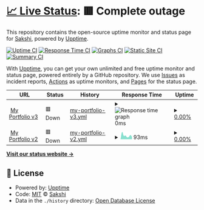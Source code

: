 # [📈 Live Status](https://Sakshi.github.io/upptime-tester): <!--live status--> **🟥 Complete outage**

This repository contains the open-source uptime monitor and status page for [Sakshi](https://Sakshi.github.io/upptime-tester), powered by [Upptime](https://github.com/upptime/upptime).

[![Uptime CI](https://github.com/Sakshi/upptime-tester/workflows/Uptime%20CI/badge.svg)](https://github.com/Sakshi/upptime-tester/actions?query=workflow%3A%22Uptime+CI%22)
[![Response Time CI](https://github.com/Sakshi/upptime-tester/workflows/Response%20Time%20CI/badge.svg)](https://github.com/Sakshi/upptime-tester/actions?query=workflow%3A%22Response+Time+CI%22)
[![Graphs CI](https://github.com/Sakshi/upptime-tester/workflows/Graphs%20CI/badge.svg)](https://github.com/Sakshi/upptime-tester/actions?query=workflow%3A%22Graphs+CI%22)
[![Static Site CI](https://github.com/Sakshi/upptime-tester/workflows/Static%20Site%20CI/badge.svg)](https://github.com/Sakshi/upptime-tester/actions?query=workflow%3A%22Static+Site+CI%22)
[![Summary CI](https://github.com/Sakshi/upptime-tester/workflows/Summary%20CI/badge.svg)](https://github.com/Sakshi/upptime-tester/actions?query=workflow%3A%22Summary+CI%22)

With [Upptime](https://upptime.js.org), you can get your own unlimited and free uptime monitor and status page, powered entirely by a GitHub repository. We use [Issues](https://github.com/Sakshi/upptime-tester/issues) as incident reports, [Actions](https://github.com/Sakshi/upptime-tester/actions) as uptime monitors, and [Pages](https://Sakshi.github.io/upptime-tester) for the status page.

<!--start: status pages-->
<!-- This summary is generated by Upptime (https://github.com/upptime/upptime) -->
<!-- Do not edit this manually, your changes will be overwritten -->
<!-- prettier-ignore -->
| URL | Status | History | Response Time | Uptime |
| --- | ------ | ------- | ------------- | ------ |
| <img alt="" src="https://icons.duckduckgo.com/ip3/sakshichoudhary.tech.ico" height="13"> [My Portfolio v3](http://sakshichoudhary.tech) | 🟥 Down | [my-portfolio-v3.yml](https://github.com/sakshi-choudhary/my-upptime/commits/HEAD/history/my-portfolio-v3.yml) | <details><summary><img alt="Response time graph" src="./graphs/my-portfolio-v3/response-time-week.png" height="20"> 0ms</summary><br><a href="https://sakshi-choudhary.github.io/my-upptime/history/my-portfolio-v3"><img alt="Response time 0" src="https://img.shields.io/endpoint?url=https%3A%2F%2Fraw.githubusercontent.com%2Fsakshi-choudhary%2Fmy-upptime%2FHEAD%2Fapi%2Fmy-portfolio-v3%2Fresponse-time.json"></a><br><a href="https://sakshi-choudhary.github.io/my-upptime/history/my-portfolio-v3"><img alt="24-hour response time 0" src="https://img.shields.io/endpoint?url=https%3A%2F%2Fraw.githubusercontent.com%2Fsakshi-choudhary%2Fmy-upptime%2FHEAD%2Fapi%2Fmy-portfolio-v3%2Fresponse-time-day.json"></a><br><a href="https://sakshi-choudhary.github.io/my-upptime/history/my-portfolio-v3"><img alt="7-day response time 0" src="https://img.shields.io/endpoint?url=https%3A%2F%2Fraw.githubusercontent.com%2Fsakshi-choudhary%2Fmy-upptime%2FHEAD%2Fapi%2Fmy-portfolio-v3%2Fresponse-time-week.json"></a><br><a href="https://sakshi-choudhary.github.io/my-upptime/history/my-portfolio-v3"><img alt="30-day response time 0" src="https://img.shields.io/endpoint?url=https%3A%2F%2Fraw.githubusercontent.com%2Fsakshi-choudhary%2Fmy-upptime%2FHEAD%2Fapi%2Fmy-portfolio-v3%2Fresponse-time-month.json"></a><br><a href="https://sakshi-choudhary.github.io/my-upptime/history/my-portfolio-v3"><img alt="1-year response time 0" src="https://img.shields.io/endpoint?url=https%3A%2F%2Fraw.githubusercontent.com%2Fsakshi-choudhary%2Fmy-upptime%2FHEAD%2Fapi%2Fmy-portfolio-v3%2Fresponse-time-year.json"></a></details> | <details><summary><a href="https://sakshi-choudhary.github.io/my-upptime/history/my-portfolio-v3">0.00%</a></summary><a href="https://sakshi-choudhary.github.io/my-upptime/history/my-portfolio-v3"><img alt="All-time uptime 50.17%" src="https://img.shields.io/endpoint?url=https%3A%2F%2Fraw.githubusercontent.com%2Fsakshi-choudhary%2Fmy-upptime%2FHEAD%2Fapi%2Fmy-portfolio-v3%2Fuptime.json"></a><br><a href="https://sakshi-choudhary.github.io/my-upptime/history/my-portfolio-v3"><img alt="24-hour uptime 0.00%" src="https://img.shields.io/endpoint?url=https%3A%2F%2Fraw.githubusercontent.com%2Fsakshi-choudhary%2Fmy-upptime%2FHEAD%2Fapi%2Fmy-portfolio-v3%2Fuptime-day.json"></a><br><a href="https://sakshi-choudhary.github.io/my-upptime/history/my-portfolio-v3"><img alt="7-day uptime 0.00%" src="https://img.shields.io/endpoint?url=https%3A%2F%2Fraw.githubusercontent.com%2Fsakshi-choudhary%2Fmy-upptime%2FHEAD%2Fapi%2Fmy-portfolio-v3%2Fuptime-week.json"></a><br><a href="https://sakshi-choudhary.github.io/my-upptime/history/my-portfolio-v3"><img alt="30-day uptime 1.38%" src="https://img.shields.io/endpoint?url=https%3A%2F%2Fraw.githubusercontent.com%2Fsakshi-choudhary%2Fmy-upptime%2FHEAD%2Fapi%2Fmy-portfolio-v3%2Fuptime-month.json"></a><br><a href="https://sakshi-choudhary.github.io/my-upptime/history/my-portfolio-v3"><img alt="1-year uptime 0.00%" src="https://img.shields.io/endpoint?url=https%3A%2F%2Fraw.githubusercontent.com%2Fsakshi-choudhary%2Fmy-upptime%2FHEAD%2Fapi%2Fmy-portfolio-v3%2Fuptime-year.json"></a></details>
| <img alt="" src="https://icons.duckduckgo.com/ip3/sakshi-choudhary.github.io.ico" height="13"> [My Portfolio v2](https://sakshi-choudhary.github.io/) | 🟥 Down | [my-portfolio-v2.yml](https://github.com/sakshi-choudhary/my-upptime/commits/HEAD/history/my-portfolio-v2.yml) | <details><summary><img alt="Response time graph" src="./graphs/my-portfolio-v2/response-time-week.png" height="20"> 93ms</summary><br><a href="https://sakshi-choudhary.github.io/my-upptime/history/my-portfolio-v2"><img alt="Response time 93" src="https://img.shields.io/endpoint?url=https%3A%2F%2Fraw.githubusercontent.com%2Fsakshi-choudhary%2Fmy-upptime%2FHEAD%2Fapi%2Fmy-portfolio-v2%2Fresponse-time.json"></a><br><a href="https://sakshi-choudhary.github.io/my-upptime/history/my-portfolio-v2"><img alt="24-hour response time 98" src="https://img.shields.io/endpoint?url=https%3A%2F%2Fraw.githubusercontent.com%2Fsakshi-choudhary%2Fmy-upptime%2FHEAD%2Fapi%2Fmy-portfolio-v2%2Fresponse-time-day.json"></a><br><a href="https://sakshi-choudhary.github.io/my-upptime/history/my-portfolio-v2"><img alt="7-day response time 93" src="https://img.shields.io/endpoint?url=https%3A%2F%2Fraw.githubusercontent.com%2Fsakshi-choudhary%2Fmy-upptime%2FHEAD%2Fapi%2Fmy-portfolio-v2%2Fresponse-time-week.json"></a><br><a href="https://sakshi-choudhary.github.io/my-upptime/history/my-portfolio-v2"><img alt="30-day response time 89" src="https://img.shields.io/endpoint?url=https%3A%2F%2Fraw.githubusercontent.com%2Fsakshi-choudhary%2Fmy-upptime%2FHEAD%2Fapi%2Fmy-portfolio-v2%2Fresponse-time-month.json"></a><br><a href="https://sakshi-choudhary.github.io/my-upptime/history/my-portfolio-v2"><img alt="1-year response time 95" src="https://img.shields.io/endpoint?url=https%3A%2F%2Fraw.githubusercontent.com%2Fsakshi-choudhary%2Fmy-upptime%2FHEAD%2Fapi%2Fmy-portfolio-v2%2Fresponse-time-year.json"></a></details> | <details><summary><a href="https://sakshi-choudhary.github.io/my-upptime/history/my-portfolio-v2">0.00%</a></summary><a href="https://sakshi-choudhary.github.io/my-upptime/history/my-portfolio-v2"><img alt="All-time uptime 76.37%" src="https://img.shields.io/endpoint?url=https%3A%2F%2Fraw.githubusercontent.com%2Fsakshi-choudhary%2Fmy-upptime%2FHEAD%2Fapi%2Fmy-portfolio-v2%2Fuptime.json"></a><br><a href="https://sakshi-choudhary.github.io/my-upptime/history/my-portfolio-v2"><img alt="24-hour uptime 0.00%" src="https://img.shields.io/endpoint?url=https%3A%2F%2Fraw.githubusercontent.com%2Fsakshi-choudhary%2Fmy-upptime%2FHEAD%2Fapi%2Fmy-portfolio-v2%2Fuptime-day.json"></a><br><a href="https://sakshi-choudhary.github.io/my-upptime/history/my-portfolio-v2"><img alt="7-day uptime 0.00%" src="https://img.shields.io/endpoint?url=https%3A%2F%2Fraw.githubusercontent.com%2Fsakshi-choudhary%2Fmy-upptime%2FHEAD%2Fapi%2Fmy-portfolio-v2%2Fuptime-week.json"></a><br><a href="https://sakshi-choudhary.github.io/my-upptime/history/my-portfolio-v2"><img alt="30-day uptime 1.38%" src="https://img.shields.io/endpoint?url=https%3A%2F%2Fraw.githubusercontent.com%2Fsakshi-choudhary%2Fmy-upptime%2FHEAD%2Fapi%2Fmy-portfolio-v2%2Fuptime-month.json"></a><br><a href="https://sakshi-choudhary.github.io/my-upptime/history/my-portfolio-v2"><img alt="1-year uptime 5.87%" src="https://img.shields.io/endpoint?url=https%3A%2F%2Fraw.githubusercontent.com%2Fsakshi-choudhary%2Fmy-upptime%2FHEAD%2Fapi%2Fmy-portfolio-v2%2Fuptime-year.json"></a></details>

<!--end: status pages-->

[**Visit our status website →**](https://Sakshi.github.io/upptime-tester)

## 📄 License

- Powered by: [Upptime](https://github.com/upptime/upptime)
- Code: [MIT](./LICENSE) © [Sakshi](https://Sakshi.github.io/upptime-tester)
- Data in the `./history` directory: [Open Database License](https://opendatacommons.org/licenses/odbl/1-0/)
